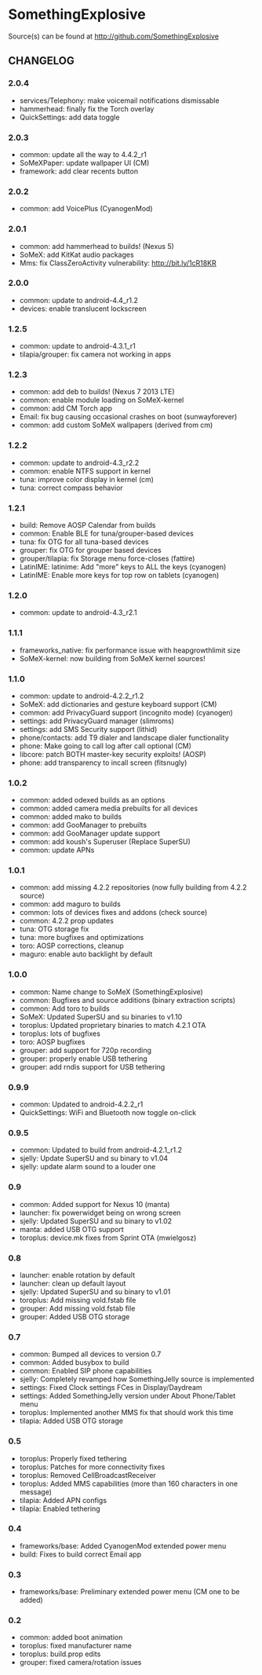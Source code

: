 SomethingExplosive
==================

Source(s) can be found at http://github.com/SomethingExplosive

CHANGELOG
---------

### 2.0.4
* services/Telephony: make voicemail notifications dismissable
* hammerhead: finally fix the Torch overlay
* QuickSettings: add data toggle

### 2.0.3
* common: update all the way to 4.4.2_r1
* SoMeXPaper: update wallpaper UI (CM)
* framework: add clear recents button

### 2.0.2
* common: add VoicePlus (CyanogenMod)

### 2.0.1
* common: add hammerhead to builds! (Nexus 5)
* SoMeX: add KitKat audio packages
* Mms: fix ClassZeroActivity vulnerability: http://bit.ly/1cR18KR

### 2.0.0
* common: update to android-4.4_r1.2
* devices: enable translucent lockscreen

### 1.2.5
* common: update to android-4.3.1_r1
* tilapia/grouper: fix camera not working in apps

### 1.2.3
* common: add deb to builds! (Nexus 7 2013 LTE)
* common: enable module loading on SoMeX-kernel
* common: add CM Torch app
* Email: fix bug causing occasional crashes on boot (sunwayforever)
* common: add custom SoMeX wallpapers (derived from cm)

### 1.2.2
* common: update to android-4.3_r2.2
* common: enable NTFS support in kernel
* tuna: improve color display in kernel (cm)
* tuna: correct compass behavior

### 1.2.1
* build: Remove AOSP Calendar from builds
* common: Enable BLE for tuna/grouper-based devices
* tuna: fix OTG for all tuna-based devices
* grouper: fix OTG for grouper based devices
* grouper/tilapia: fix Storage menu force-closes (fattire)
* LatinIME: latinime: Add "more" keys to ALL the keys (cyanogen)
* LatinIME: Enable more keys for top row on tablets (cyanogen)

### 1.2.0
* common: update to android-4.3_r2.1

### 1.1.1
* frameworks_native: fix performance issue with heapgrowthlimit size
* SoMeX-kernel: now building from SoMeX kernel sources!

### 1.1.0
* common: update to android-4.2.2_r1.2
* SoMeX: add dictionaries and gesture keyboard support (CM)
* common: add PrivacyGuard support (incognito mode) (cyanogen)
* settings: add PrivacyGuard manager (slimroms)
* settings: add SMS Security support (lithid)
* phone/contacts: add T9 dialer and landscape dialer functionality
* phone: Make going to call log after call optional (CM)
* libcore: patch BOTH master-key security exploits! (AOSP)
* phone: add transparency to incall screen (fitsnugly)

### 1.0.2
* common: added odexed builds as an options
* common: added camera media prebuilts for all devices
* common: added mako to builds
* common: add GooManager to prebuilts
* common: add GooManager update support
* common: add koush's Superuser (Replace SuperSU)
* common: update APNs

### 1.0.1
* common: add missing 4.2.2 repositories (now fully building from 4.2.2 source)
* common: add maguro to builds
* common: lots of devices fixes and addons (check source)
* common: 4.2.2 prop updates
* tuna: OTG storage fix
* tuna: more bugfixes and optimizations
* toro: AOSP corrections, cleanup
* maguro: enable auto backlight by default

### 1.0.0
* common: Name change to SoMeX (SomethingExplosive)
* common: Bugfixes and source additions (binary extraction scripts)
* common: Add toro to builds
* SoMeX: Updated SuperSU and su binaries to v1.10
* toroplus: Updated proprietary binaries to match 4.2.1 OTA
* toroplus: lots of bugfixes
* toro: AOSP bugfixes
* grouper: add support for 720p recording
* grouper: properly enable USB tethering
* grouper: add rndis support for USB tethering

### 0.9.9
* common: Updated to android-4.2.2_r1
* QuickSettings: WiFi and Bluetooth now toggle on-click

### 0.9.5
* common: Updated to build from android-4.2.1_r1.2
* sjelly: Update SuperSU and su binary to v1.04
* sjelly: update alarm sound to a louder one

### 0.9
* common: Added support for Nexus 10 (manta)
* launcher: fix powerwidget being on wrong screen
* sjelly: Updated SuperSU and su binary to v1.02
* manta: added USB OTG support
* toroplus: device.mk fixes from Sprint OTA (mwielgosz)

### 0.8
* launcher: enable rotation by default
* launcher: clean up default layout
* sjelly: Updated SuperSU and su binary to v1.01
* toroplus: Add missing vold.fstab file
* grouper: Add missing vold.fstab file
* grouper: Added USB OTG storage

### 0.7
* common: Bumped all devices to version 0.7
* common: Added busybox to build
* common: Enabled SIP phone capabilities
* sjelly: Completely revamped how SomethingJelly source is implemented
* settings: Fixed Clock settings FCes in Display/Daydream
* settings: Added SomethingJelly version under About Phone/Tablet menu
* toroplus: Implemented another MMS fix that should work this time
* tilapia: Added USB OTG storage

### 0.5
* toroplus: Properly fixed tethering
* toroplus: Patches for more connectivity fixes
* toroplus: Removed CellBroadcastReceiver
* toroplus: Added MMS capabilities (more than 160 characters in one message)
* tilapia: Added APN configs
* tilapia: Enabled tethering

### 0.4
* frameworks/base: Added CyanogenMod extended power menu
* build: Fixes to build correct Email app

### 0.3
* frameworks/base: Preliminary extended power menu (CM one to be added)

### 0.2
* common: added boot animation
* toroplus: fixed manufacturer name
* toroplus: build.prop edits
* grouper: fixed camera/rotation issues
